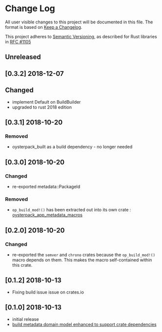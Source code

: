 # Change Log

All user visible changes to this project will be documented in this file. The format is based on [Keep a Changelog](http://keepachangelog.com/).

This project adheres to [Semantic Versioning](http://semver.org/), as described for Rust libraries in [RFC #1105](https://github.com/rust-lang/rfcs/blob/master/text/1105-api-evolution.md)

## Unreleased

## \[0.3.2\] 2018-12-07

## Changed
- implement Default on BuildBuilder
- upgraded to rust 2018 edition

## \[0.3.1\] 2018-10-20

### Removed
- oysterpack_built as a build dependency - no longer needed

## \[0.3.0\] 2018-10-20

### Changed
- re-exported metadata::PackageId

### Removed
- `op_build_mod!()` has been extracted out into its own crate : [oysterpack_app_metadata_macros](https://crates.io/crates/oysterpack_app_metadata_macros)

## \[0.2.0\] 2018-10-20

### Changed
- re-exported the `semver` and `chrono` crates because the `op_build_mod!()`
  macro depends on them. This makes the macro self-contained within this crate.

## \[0.1.2\] 2018-10-13
- Fixing build issue issue on crates.io

## \[0.1.0\] 2018-10-13
- initial release
- [build metadata domain model enhanced to support crate dependencies](https://github.com/oysterpack/oysterpack/issues/2)